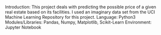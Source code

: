 Introduction: This project deals with predicting the possible price of a given real estate based on its facilities. I used an imaginary data set from the UCI Machine Learning Repository for this project.
Language: Python3
Modules/Libraries: Pandas, Numpy, Matplotlib, Scikit-Learn
Environment: Jupyter Notebook
